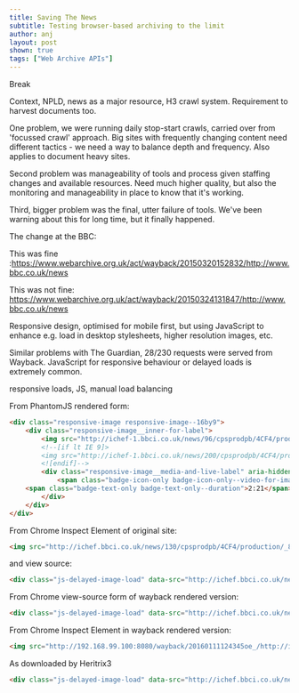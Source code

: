 ```yaml
---
title: Saving The News
subtitle: Testing browser-based archiving to the limit
author: anj
layout: post
shown: true
tags: ["Web Archive APIs"]
---
```


Break
<!--break-->

Context, NPLD, news as a major resource, H3 crawl system. Requirement to harvest documents too.

One problem, we were running daily stop-start crawls, carried over from 'focussed crawl' approach.  Big sites with frequently changing content need different tactics - we need a way to balance depth and frequency. Also applies to document heavy sites.

Second problem was manageability of tools and process given staffing changes and available resources. Need much higher quality, but also the monitoring and manageability in place to know that it's working.

Third, bigger problem was the final, utter failure of tools. We've been warning about this for long time, but it finally happened.

The change at the BBC:

This was fine :https://www.webarchive.org.uk/act/wayback/20150320152832/http://www.bbc.co.uk/news

This was not fine: https://www.webarchive.org.uk/act/wayback/20150324131847/http://www.bbc.co.uk/news

Responsive design, optimised for mobile first, but using JavaScript to enhance e.g. load in desktop stylesheets, higher resolution images, etc.

Similar problems with The Guardian, 28/230 requests were served from Wayback. JavaScript for responsive behaviour or delayed loads is extremely common.

responsive loads, JS, manual load balancing

From PhantomJS rendered form:

~~~ html
<div class="responsive-image responsive-image--16by9">
    <div class="responsive-image__inner-for-label">
        <img src="http://ichef-1.bbci.co.uk/news/96/cpsprodpb/4CF4/production/_87600791_87600370.jpg" datasrc="http://ichef-1.bbci.co.uk/news/200/cpsprodpb/4CF4/production/_87600791_87600370.jpg" class="responsive-image__img js-image-replace" alt="Lady Gaga poses with award for Best Actress TV Series or Limited Movie, for her role in American Horror Story: Hotel" width="640" height="360">
        <!--[if lt IE 9]>
        <img src="http://ichef-1.bbci.co.uk/news/200/cpsprodpb/4CF4/production/_87600791_87600370.jpg" class="js-image-replace" alt="Lady Gaga poses with award for Best Actress TV Series or Limited Movie, for her role in American Horror Story: Hotel" width="640" height="360" />
        <![endif]-->
        <div class="responsive-image__media-and-live-label" aria-hidden="true">
            <span class="badge-icon-only badge-icon-only--video-for-image"><span class="svg-icon svg-icon--video-dark"><span class="off-screen"> Video</span></span></span>
    <span class="badge-text-only badge-text-only--duration">2:21</span>
        </div>
    </div>
</div>
~~~

From Chrome Inspect Element of original site:

~~~ html
<img src="http://ichef.bbci.co.uk/news/130/cpsprodpb/4CF4/production/_87600791_87600370.jpg" datasrc="http://ichef.bbci.co.uk/news/200/cpsprodpb/4CF4/production/_87600791_87600370.jpg" class="responsive-image__img js-image-replace" alt="Lady Gaga poses with award for Best Actress TV Series or Limited Movie, for her role in American Horror Story: Hotel" width="640" height="360">
~~~

and view source:

~~~ html
<div class="js-delayed-image-load" data-src="http://ichef.bbci.co.uk/news/200/cpsprodpb/4CF4/production/_87600791_87600370.jpg" data-width="640" data-height="360" data-alt="Lady Gaga poses with award for Best Actress TV Series or Limited Movie, for her role in American Horror Story: Hotel"></div>
~~~

From Chrome view-source form of wayback rendered version:

~~~ html
<div class="js-delayed-image-load" data-src="http://ichef.bbci.co.uk/news/200/cpsprodpb/4CF4/production/_87600791_87600370.jpg" data-width="640" data-height="360" data-alt="Lady Gaga poses with award for Best Actress TV Series or Limited Movie, for her role in American Horror Story: Hotel"></div>
~~~

From Chrome Inspect Element in wayback rendered version:

~~~ html
<img src="http://192.168.99.100:8080/wayback/20160111124345oe_/http://ichef.bbci.co.uk/news/130/cpsprodpb/4CF4/production/_87600791_87600370.jpg" datasrc="http://192.168.99.100:8080/wayback/20160111124345oe_/http://ichef.bbci.co.uk/news/200/cpsprodpb/4CF4/production/_87600791_87600370.jpg" class="responsive-image__img responsive-image__img--loading js-image-replace" alt="Lady Gaga poses with award for Best Actress TV Series or Limited Movie, for her role in American Horror Story: Hotel" width="640" height="360">
~~~

As downloaded by Heritrix3

~~~ html
<div class="js-delayed-image-load" data-src="http://ichef.bbci.co.uk/news/200/cpsprodpb/166FC/production/_87600919_87600917.jpg" data-width="640" data-height="360" data-alt="Spain's Princess Cristina sits in court where she appears on charges of tax fraud in Palma de Mallorca"></div>
~~~
